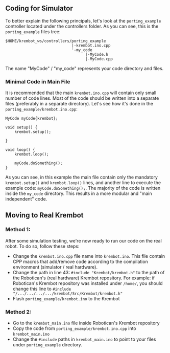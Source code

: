 ## Coding for Simulator

To better explain the following principals, let's look at the ```porting_example``` controller located under the controllers folder.
As you can see, this is the ```porting_example``` files tree:
```
$HOME/krembot_ws/controllers/porting_example
                             |-krembot.ino.cpp
                             '-my_code
                                   |-MyCode.h
                                   |-MyCode.cpp
```
The name "MyCode" / "my_code" represents your code directory and files.

### Minimal Code in Main File
It is recommended that the main ```krembot.ino.cpp``` will contain only small number of code lines. Most of the code should be written into a separate files (preferably in a separate directory). Let's see how it's done in the ```porting_example/krembot.ino.cpp```:

```
MyCode myCode{krembot};

void setup() {
    krembot.setup();

}

void loop() {
    krembot.loop();

    myCode.doSomething();
}
```

As you can see, in this example the main file contain only the mandatory ```krembot.setup()``` and ```krembot.loop()``` lines, and another line to execute the example code: ```myCode.doSomething();```. The majority of the code is written inside the ```my_code``` directory. This results in a more modular and "main independent" code.

## Moving to Real Krembot 

### Method 1:
After some simulation testing, we're now ready to run our code on the real robot. To do so, follow these steps:
- Change the ```krembot.ino.cpp``` file name into ```krembot.ino```. This file contain CPP macros that add/remove code according to the compilation environment (simulator / real hardware).
- Change the path in line 43: ```#include "Krembot/krembot.h"``` to the path of the Robotican's (real hardware) Krembot repository. For example: if Robotican's Krembot repository was installed under ```/home/```, you should change this line to  ```#include "/.../.../.../.../krembot/Src/Krembot/krembot.h"```
- Flash ```porting_example/krembot.ino``` to the Krembot

### Method 2:
- Go to the ```krembot_main.ino``` file inside Robotican's Krembot repository
- Copy the code from ```porting_example/krembot.ino.cpp``` into ```krembot_main.ino```
- Change the ```#include``` paths in ```krembot_main.ino``` to point to your files under ```porting_example``` directory.

